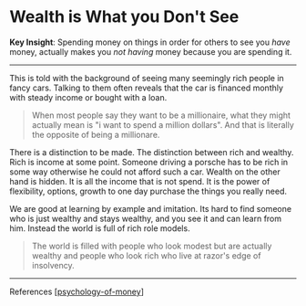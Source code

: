 # Wealth is What you Don't See

**Key Insight**: Spending money on things in order for others to see you *have* money, actually makes you *not having* money because you are spending it.

---
This is told with the background of seeing many seemingly rich people in fancy cars. Talking to them often reveals that the car is financed monthly with steady income or bought with a loan. 

> When most people say they want to be a millionaire, what they might actually mean is "i want to spend a million dollars". And that is literally the opposite of being a millionare.

There is a distinction to be made. The distinction between rich and wealthy. 
Rich is income at some point. Someone driving a porsche has to be rich in some way otherwise he could not afford such a car. 
Wealth on the other hand is hidden. It is all the income that is not spend. It is the power of flexibility, options, growth to one day purchase the things you really need.

We are good at learning by example and imitation. Its hard to find someone who is just wealthy and stays wealthy, and you see it and can learn from him. Instead the world is full of rich role models. 

> The world is filled with people who look modest but are actually wealthy and people who look rich who live at razor's edge of insolvency.

---
References
[[psychology-of-money]]

[//begin]: # "Autogenerated link references for markdown compatibility"
[psychology-of-money]: psychology-of-money.md "The Psychology of Money"
[//end]: # "Autogenerated link references"